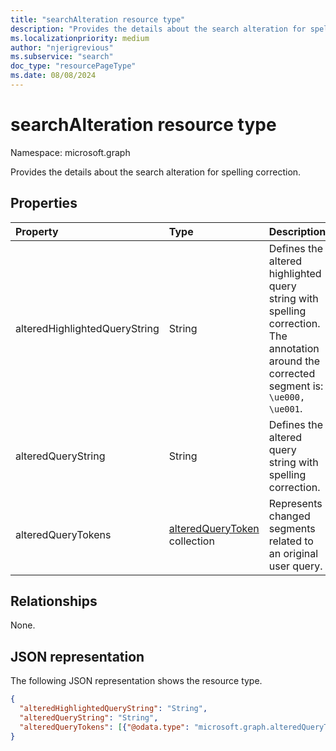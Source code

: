 ```yaml
---
title: "searchAlteration resource type"
description: "Provides the details about the search alteration for spelling correction."
ms.localizationpriority: medium
author: "njerigrevious"
ms.subservice: "search"
doc_type: "resourcePageType"
ms.date: 08/08/2024
---
```


# searchAlteration resource type

Namespace: microsoft.graph

Provides the details about the search alteration for spelling correction.

## Properties

| Property     | Type        | Description |
|:-------------|:------------|:------------|
|alteredHighlightedQueryString|String| Defines the altered highlighted query string with spelling correction. The annotation around the corrected segment is: `\ue000, \ue001`.|
|alteredQueryString|String| Defines the altered query string with spelling correction.|
|alteredQueryTokens|[alteredQueryToken](alteredquerytoken.md) collection| Represents changed segments related to an original user query.|

## Relationships

None.

## JSON representation

The following JSON representation shows the resource type.

<!-- {
  "blockType": "resource",
  "optionalProperties": [

  ],
  "@odata.type": "microsoft.graph.searchAlteration",
  "baseType": null
}-->

```json
{
  "alteredHighlightedQueryString": "String",
  "alteredQueryString": "String",
  "alteredQueryTokens": [{"@odata.type": "microsoft.graph.alteredQueryToken"}]
}
```
